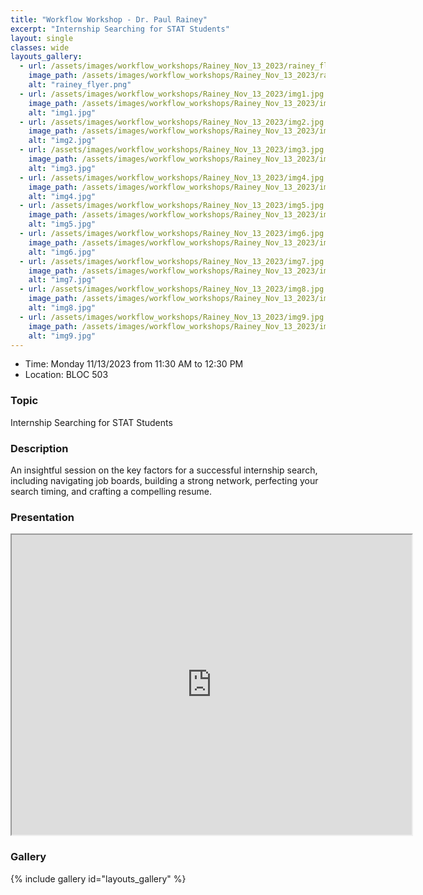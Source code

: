 ```yaml
---
title: "Workflow Workshop - Dr. Paul Rainey"
excerpt: "Internship Searching for STAT Students"
layout: single
classes: wide
layouts_gallery:
  - url: /assets/images/workflow_workshops/Rainey_Nov_13_2023/rainey_flyer.png
    image_path: /assets/images/workflow_workshops/Rainey_Nov_13_2023/rainey_flyer.png
    alt: "rainey_flyer.png"
  - url: /assets/images/workflow_workshops/Rainey_Nov_13_2023/img1.jpg
    image_path: /assets/images/workflow_workshops/Rainey_Nov_13_2023/img1.jpg
    alt: "img1.jpg"
  - url: /assets/images/workflow_workshops/Rainey_Nov_13_2023/img2.jpg
    image_path: /assets/images/workflow_workshops/Rainey_Nov_13_2023/img2.jpg
    alt: "img2.jpg"
  - url: /assets/images/workflow_workshops/Rainey_Nov_13_2023/img3.jpg
    image_path: /assets/images/workflow_workshops/Rainey_Nov_13_2023/img3.jpg
    alt: "img3.jpg"
  - url: /assets/images/workflow_workshops/Rainey_Nov_13_2023/img4.jpg
    image_path: /assets/images/workflow_workshops/Rainey_Nov_13_2023/img4.jpg
    alt: "img4.jpg"
  - url: /assets/images/workflow_workshops/Rainey_Nov_13_2023/img5.jpg
    image_path: /assets/images/workflow_workshops/Rainey_Nov_13_2023/img5.jpg
    alt: "img5.jpg"
  - url: /assets/images/workflow_workshops/Rainey_Nov_13_2023/img6.jpg
    image_path: /assets/images/workflow_workshops/Rainey_Nov_13_2023/img6.jpg
    alt: "img6.jpg"
  - url: /assets/images/workflow_workshops/Rainey_Nov_13_2023/img7.jpg
    image_path: /assets/images/workflow_workshops/Rainey_Nov_13_2023/img7.jpg
    alt: "img7.jpg"
  - url: /assets/images/workflow_workshops/Rainey_Nov_13_2023/img8.jpg
    image_path: /assets/images/workflow_workshops/Rainey_Nov_13_2023/img8.jpg
    alt: "img8.jpg"
  - url: /assets/images/workflow_workshops/Rainey_Nov_13_2023/img9.jpg
    image_path: /assets/images/workflow_workshops/Rainey_Nov_13_2023/img9.jpg
    alt: "img9.jpg"
---
```


- Time: Monday 11/13/2023 from 11:30 AM to 12:30 PM 
- Location: BLOC 503
<!-- - [Presentation]({{ "/assets/files/workflow_workshops/Rainey_Nov_13_2023/StatsInternshipSearching.pdf" | relative_url }}) -->


### Topic
Internship Searching for STAT Students


### Description
An insightful session on the key factors for a successful internship search, including navigating job boards, building a strong network, perfecting your search timing, and crafting a compelling resume.

### Presentation
<iframe src="https://drive.google.com/file/d/1oaXTc4oo6a4HXhKrKWkAMBti1gslQPfP/preview" width="640" height="480" allow="autoplay"></iframe>

### Gallery 

{% include gallery id="layouts_gallery" %}

